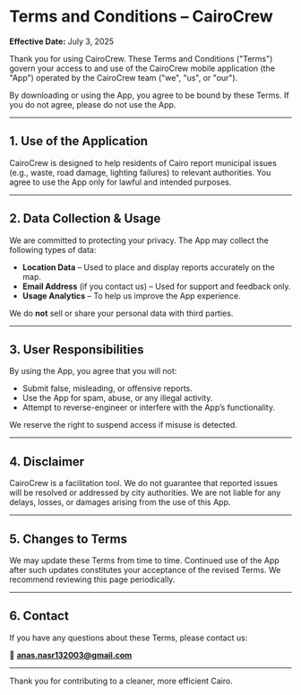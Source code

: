 # Terms and Conditions – CairoCrew

**Effective Date:** July 3, 2025

Thank you for using CairoCrew. These Terms and Conditions ("Terms") govern your access to and use of the CairoCrew mobile application (the "App") operated by the CairoCrew team ("we", "us", or "our").

By downloading or using the App, you agree to be bound by these Terms. If you do not agree, please do not use the App.

---

## 1. Use of the Application
CairoCrew is designed to help residents of Cairo report municipal issues (e.g., waste, road damage, lighting failures) to relevant authorities. You agree to use the App only for lawful and intended purposes.

---

## 2. Data Collection & Usage
We are committed to protecting your privacy. The App may collect the following types of data:

- **Location Data** – Used to place and display reports accurately on the map.
- **Email Address** (if you contact us) – Used for support and feedback only.
- **Usage Analytics** – To help us improve the App experience.

We do **not** sell or share your personal data with third parties.

---

## 3. User Responsibilities
By using the App, you agree that you will not:

- Submit false, misleading, or offensive reports.
- Use the App for spam, abuse, or any illegal activity.
- Attempt to reverse-engineer or interfere with the App’s functionality.

We reserve the right to suspend access if misuse is detected.

---

## 4. Disclaimer
CairoCrew is a facilitation tool. We do not guarantee that reported issues will be resolved or addressed by city authorities. We are not liable for any delays, losses, or damages arising from the use of this App.

---

## 5. Changes to Terms
We may update these Terms from time to time. Continued use of the App after such updates constitutes your acceptance of the revised Terms. We recommend reviewing this page periodically.

---

## 6. Contact
If you have any questions about these Terms, please contact us:

📧 **anas.nasr132003@gmail.com**

---

Thank you for contributing to a cleaner, more efficient Cairo.
